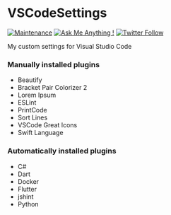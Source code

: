 # VSCodeSettings

[![Maintenance](https://img.shields.io/badge/Maintained%3F-yes-brightgreen.svg)](https://github.com/matthiaszarzecki/MadeWithUnityBadges/graphs/commit-activity) [![Ask Me Anything !](https://img.shields.io/badge/Ask%20me-anything-1abc9c.svg)](http://www.matthiaszarzecki.com) [![Twitter Follow](https://img.shields.io/twitter/follow/icarustyler.svg?style=social&label=Follow)](https://twitter.com/IcarusTyler)

My custom settings for Visual Studio Code

### Manually installed plugins
- Beautify
- Bracket Pair Colorizer 2
- Lorem Ipsum
- ESLint
- PrintCode
- Sort Lines
- VSCode Great Icons
- Swift Language


### Automatically installed plugins
- C#
- Dart
- Docker
- Flutter
- jshint
- Python
